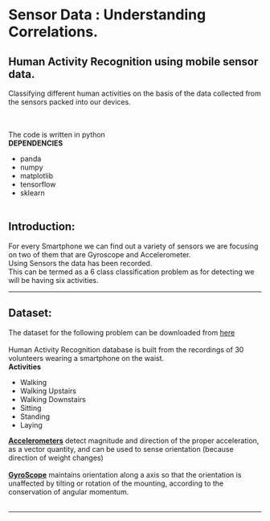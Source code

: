 # Sensor Data : Understanding Correlations.
## Human Activity Recognition using mobile sensor data.

Classifying different human activities on the basis of the data collected from the sensors packed into our devices. 

<br><br>
The code is written in python
<br>
**DEPENDENCIES**
* panda
* numpy
* matplotlib
* tensorflow
* sklearn
<br><br>

Introduction:
-------------

For every Smartphone we can find out a variety of sensors we are focusing on two of them that are Gyroscope and Accelerometer.
<br>
Using Sensors the data has been recorded.
<br>
This can be termed as a 6 class classification problem as for detecting we will be having six activities.<br>

-----------------------------------------------------
Dataset:
--------

The dataset for the following problem can be downloaded from [here](https://archive.ics.uci.edu/ml/machine-learning-databases/00240/UCI%20HAR%20Dataset.zip#)
<br><br>
Human Activity Recognition database is built from the recordings of 30 volunteers wearing a smartphone on the waist. 
<br>
**Activities**
* Walking
* Walking Upstairs
* Walking Downstairs
* Sitting
* Standing
* Laying

[**Accelerometers**](https://en.wikipedia.org/wiki/Accelerometer) detect magnitude and direction of the proper acceleration, as a vector quantity, and can be used to sense orientation (because direction of weight changes)
<br><br>
[**GyroScope**](https://en.wikipedia.org/wiki/Gyroscope) maintains orientation along a axis so that the orientation is unaffected by tilting or rotation of the mounting, according to the conservation of angular momentum.
<br><br>

-------------------------------------------------------------------------------
